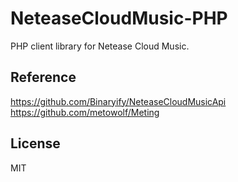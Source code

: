 # NeteaseCloudMusic-PHP

PHP client library for Netease Cloud Music.

## Reference

https://github.com/Binaryify/NeteaseCloudMusicApi
https://github.com/metowolf/Meting

## License

MIT
